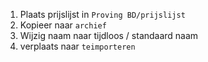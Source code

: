 


1. Plaats prijslijst in `Proving BD/prijslijst`
1. Kopieer naar `archief`
1. Wijzig naam naar tijdloos / standaard naam
1. verplaats naar `teimporteren`
